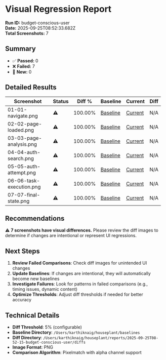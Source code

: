 # Visual Regression Report

**Run ID:** budget-conscious-user  
**Date:** 2025-09-25T08:52:33.682Z  
**Total Screenshots:** 7

## Summary

- ✅ **Passed:** 0
- ❌ **Failed:** 7  
- 📸 **New:** 0

## Detailed Results

| Screenshot | Status | Diff % | Baseline | Current | Diff |
|------------|--------|--------|----------|---------|------|
| 01-01-navigate.png | ⚠️ | 100.00% | [Baseline](01-01-navigate.png) | [Current](01-01-navigate.png) | N/A |
| 02-02-page-loaded.png | ⚠️ | 100.00% | [Baseline](02-02-page-loaded.png) | [Current](02-02-page-loaded.png) | N/A |
| 03-03-page-analysis.png | ⚠️ | 100.00% | [Baseline](03-03-page-analysis.png) | [Current](03-03-page-analysis.png) | N/A |
| 04-04-auth-search.png | ⚠️ | 100.00% | [Baseline](04-04-auth-search.png) | [Current](04-04-auth-search.png) | N/A |
| 05-05-auth-attempt.png | ⚠️ | 100.00% | [Baseline](05-05-auth-attempt.png) | [Current](05-05-auth-attempt.png) | N/A |
| 06-06-task-execution.png | ⚠️ | 100.00% | [Baseline](06-06-task-execution.png) | [Current](06-06-task-execution.png) | N/A |
| 07-07-final-state.png | ⚠️ | 100.00% | [Baseline](07-07-final-state.png) | [Current](07-07-final-state.png) | N/A |

## Recommendations

⚠️ **7 screenshots have visual differences.** Please review the diff images to determine if changes are intentional or represent UI regressions.

## Next Steps

1. **Review Failed Comparisons**: Check diff images for unintended UI changes
2. **Update Baselines**: If changes are intentional, they will automatically become new baselines
3. **Investigate Failures**: Look for patterns in failed comparisons (e.g., timing issues, dynamic content)
4. **Optimize Thresholds**: Adjust diff thresholds if needed for better accuracy

## Technical Details

- **Diff Threshold**: 5% (configurable)
- **Baseline Directory**: `/Users/karthiknaig/houseplant/baselines`
- **Diff Directory**: `/Users/karthiknaig/houseplant/reports/2025-09-25T08-52-15-budget-conscious-user/diffs`
- **Image Format**: PNG
- **Comparison Algorithm**: Pixelmatch with alpha channel support
